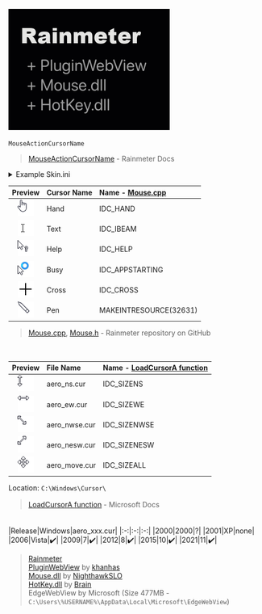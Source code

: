 ![](https://raw.githubusercontent.com/nek7u/Notes-for-Rainmeter-Skins/main/m/aero_cursor/webview.youtube.gif)  


`MouseActionCursorName`
> [MouseActionCursorName](https://docs.rainmeter.net/manual/mouse-actions/#MouseActionCursorName) - Rainmeter Docs  

<details><summary>Example Skin.ini</summary>
  
```ini
[Rainmeter]
Update=-1
;DefaultUpdateDivider=-1
AccurateText=1

[Variables]

[mtString]
Meter=String
Text=Mouse Here
AntiAlias=1
FontSize=16
MouseActionCursor=1
MouseActionCursorName=Busy
Padding=8,8,8,8
SolidColor=FFFFFFFF
LeftMouseUpAction=[]
```
</details>

|Preview|Cursor Name|Name - [Mouse.cpp](https://github.com/rainmeter/rainmeter/blob/master/Library/Mouse.cpp#L148)|
|:-:|:-|:-|
|![](https://raw.githubusercontent.com/nek7u/Notes-for-Rainmeter-Skins/main/m/aero_cursor/Hand.png)|Hand|IDC_HAND|
|![](https://raw.githubusercontent.com/nek7u/Notes-for-Rainmeter-Skins/main/m/aero_cursor/Text.png)|Text|IDC_IBEAM|
|![](https://raw.githubusercontent.com/nek7u/Notes-for-Rainmeter-Skins/main/m/aero_cursor/Help.png)|Help|IDC_HELP|
|![](https://raw.githubusercontent.com/nek7u/Notes-for-Rainmeter-Skins/main/m/aero_cursor/Busy.png)|Busy|IDC_APPSTARTING|
|![](https://raw.githubusercontent.com/nek7u/Notes-for-Rainmeter-Skins/main/m/aero_cursor/Cross.png)|Cross|IDC_CROSS|
|![](https://raw.githubusercontent.com/nek7u/Notes-for-Rainmeter-Skins/main/m/aero_cursor/Pen.png)|Pen|MAKEINTRESOURCE(32631)|

> [Mouse.cpp](https://github.com/rainmeter/rainmeter/blob/master/Library/Mouse.cpp#L148), [Mouse.h](https://github.com/rainmeter/rainmeter/blob/master/Library/Mouse.h#L47) - Rainmeter repository on GitHub  

　  

|Preview|File Name|Name - [LoadCursorA function](https://docs.microsoft.com/en-us/windows/win32/api/winuser/nf-winuser-loadcursora#parameters)|
|:-:|:-|:-|
|![](https://raw.githubusercontent.com/nek7u/Notes-for-Rainmeter-Skins/main/m/aero_cursor/aero_ns.png)|aero_ns.cur|IDC_SIZENS|
|![](https://raw.githubusercontent.com/nek7u/Notes-for-Rainmeter-Skins/main/m/aero_cursor/aero_ew.png)|aero_ew.cur|IDC_SIZEWE|
|![](https://raw.githubusercontent.com/nek7u/Notes-for-Rainmeter-Skins/main/m/aero_cursor/aero_nwse.png)|aero_nwse.cur|IDC_SIZENWSE|
|![](https://raw.githubusercontent.com/nek7u/Notes-for-Rainmeter-Skins/main/m/aero_cursor/aero_nesw.png)|aero_nesw.cur|IDC_SIZENESW|
|![](https://raw.githubusercontent.com/nek7u/Notes-for-Rainmeter-Skins/main/m/aero_cursor/aero_move.png)|aero_move.cur|IDC_SIZEALL|

Location: `C:\Windows\Cursor\`  
> [LoadCursorA function](https://docs.microsoft.com/windows/win32/api/winuser/nf-winuser-loadcursora) - Microsoft Docs　　

　  
|Release|Windows|aero_xxx.cur|
|:-:|:-:|:-:|
|2000|2000|?|
|2001|XP|none|
|2006|Vista|:heavy_check_mark:|
|2009|7|:heavy_check_mark:|
|2012|8|:heavy_check_mark:|
|2015|10|:heavy_check_mark:|
|2021|11|:heavy_check_mark:|

<!-- I have clean installed OSs and verifyed whether `aero_xxx.cur` files are exist.  -->

> [Rainmeter](https://www.rainmeter.net)  
> [PluginWebView](https://github.com/khanhas/PluginWebView) by [khanhas](https://github.com/khanhas)  
> [Mouse.dll](https://github.com/NighthawkSLO/Mouse.dll) by [NighthawkSLO](https://github.com/NighthawkSLO)  
> [HotKey.dll](https://github.com/brianferguson/HotKey.dll) by [Brain](https://github.com/brianferguson)  
> EdgeWebView by Microsoft (Size 477MB - `C:\Users\%USERNAME%\AppData\Local\Microsoft\EdgeWebView`) 






